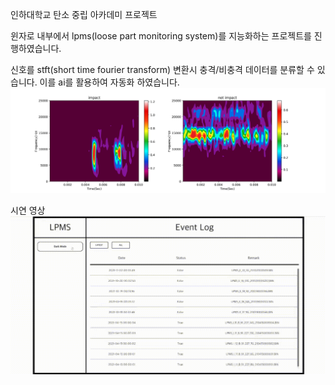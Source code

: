 인하대학교 탄소 중립 아카데미 프로젝트

윈자로 내부에서 lpms(loose part monitoring system)를 지능화하는 프로젝트를 진행하였습니다.

신호를 stft(short time fourier transform) 변환시 충격/비충격 데이터를 분류할 수 있습니다. 이를 ai를 활용하여 자동화 하였습니다. 
![ex_screenshot](impact_vs_not_impact.png)

시연 영상
![Alt Text](simul.gif)

